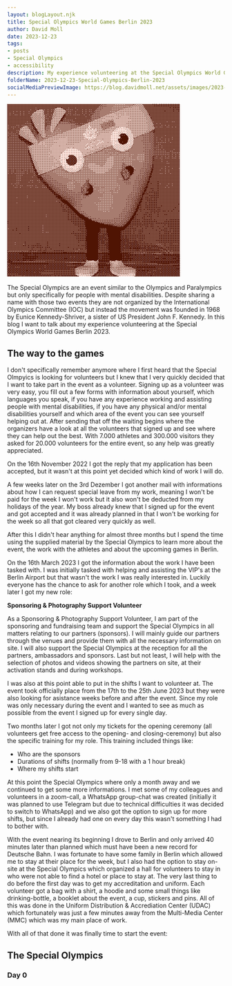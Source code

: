 ```yaml
---
layout: blogLayout.njk
title: Special Olympics World Games Berlin 2023
author: David Moll
date: 2023-12-23
tags: 
- posts
- Special Olympics
- accessibility
description: My experience volunteering at the Special Olympics World Games Berlin 2023
folderName: 2023-12-23-Special-Olympics-Berlin-2023
socialMediaPreviewImage: https://blog.davidmoll.net/assets/images/2023-12-23-Special-Olympics-Berlin-2023/cover.png
---
```


![The mascot of the Special Olympics World Games Berlin 2023](../../assets/images/2023-12-23-Special-Olympics-Berlin-2023/cover.png)

The Special Olympics are an event similar to the Olympics and Paralympics but only specifically for people with mental disabilities. Despite sharing a name with those two events they are not organized by the International Olympics Committee (IOC) but instead the movement was founded in 1968 by Eunice Kennedy-Shriver, a sister of US President John F. Kennedy. In this blog I want to talk about my experience volunteering at the Special Olympics World Games Berlin 2023.

## The way to the games

I don't specifically remember anymore where I first heard that the Special Olmpyics is looking for volunteers but I knew that I very quickly decided that I want to take part in the event as a volunteer. Signing up as a volunteer was very easy, you fill out a few forms with information about yourself, which languages you speak, if you have any experience working and assisting people with mental disabilities, if you have any physical and/or mental disabilities yourself and which area of the event you can see yourself helping out at. After sending that off the waiting begins where the organizers have a look at all the volunteers that signed up and see where they can help out the best. With 7.000 athletes and 300.000 visitors they asked for 20.000 volunteers for the entire event, so any help was greatly appreciated. 

On the 16th November 2022 I got the reply that my application has been accepted, but it wasn't at this point yet decided which kind of work I will do. 

A few weeks later on the 3rd Dezember I got another mail with informations about how I can request special leave from my work, meaning I won't be paid for the week I won't work but it also won't be deducted from my holidays of the year. My boss already knew that I signed up for the event and got accepted and it was already planned in that I won't be working for the week so all that got cleared very quickly as well.

After this I didn't hear anything for almost three months but I spend the time using the supplied material by the Special Olympics to learn more about the event, the work with the athletes and about the upcoming games in Berlin.

On the 16th March 2023 I got the information about the work I have been tasked with. I was initially tasked with helping and assisting the VIP's at the Berlin Airport but that wasn't the work I was really interested in. Luckily everyone has the chance to ask for another role which I took, and a week later I got my new role:

**Sponsoring & Photography Support Volunteer**

As a Sponsoring & Photography Support Volunteer, I am part of the sponsoring and fundraising team and support the Special Olympics in all matters relating to our partners (sponsors). I will mainly guide our partners through the venues and provide them with all the necessary information on site. I will also support the Special Olympics at the reception for all the partners, ambassadors and sponsors. Last but not least, I will help with the selection of photos and videos showing the partners on site, at their activation stands and during workshops.

I was also at this point able to put in the shifts I want to volunteer at. The event took officially place from the 17th to the 25th June 2023 but they were also looking for asistance weeks before and after the event. Since my role was only necessary during the event and I wanted to see as much as possible from the event I signed up for every single day.

Two months later I got not only my tickets for the opening ceremony (all volunteers get free access to the opening- and closing-ceremony) but also the specific training for my role. This training included things like:

- Who are the sponsors
- Durations of shifts (normally from 9-18 with a 1 hour break)
- Where my shifts start

At this point the Special Olympics where only a month away and we continued to get some more informations. I met some of my colleagues and volunteers in a zoom-call, a WhatsApp group-chat was created (initially it was planned to use Telegram but due to technical difficulties it was decided to switch to WhatsApp) and we also got the option to sign up for more shifts, but since I already had one on every day this wasn't something I had to bother with. 

With the event nearing its beginning I drove to Berlin and only arrived 40 minutes later than planned which must have been a new record for Deutsche Bahn. I was fortunate to have some family in Berlin which allowed me to stay at their place for the week, but I also had the option to stay on-site at the Special Olympics which organized a hall for volunteers to stay in who were not able to find a hotel or place to stay at. The very last thing to do before the first day was to get my accreditation and uniform. Each volunteer got a bag with a shirt, a hoodie and some small things like drinking-bottle, a booklet about the event, a cup, stickers and pins. All of this was done in the Uniform Distribution & Accrediation Center (UDAC) which fortunately was just a few minutes away from the Multi-Media Center (MMC) which was my main place of work.

With all of that done it was finally time to start the event:

## The Special Olympics

### Day 0

